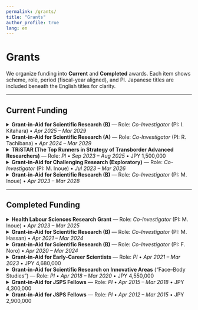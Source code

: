 ```yaml
---
permalink: /grants/
title: "Grants"
author_profile: true
lang: en
---
```


# Grants

We organize funding into **Current** and **Completed** awards. Each item shows scheme, role, period (fiscal-year aligned), and PI. Japanese titles are included beneath the English titles for clarity.

---

## Current Funding

<details>
<summary><strong>Grant-in-Aid for Scientific Research (B)</strong> — Role: <em>Co-Investigator</em> (PI: I. Kitahara) • <em>Apr 2025 – Mar 2029</em></summary>

- **Project (EN):** *Perspective-Shifting Media for Empathic Communication*  
  **プロジェクト（JP）:** 「観点転換鏡：共感を伴うコミュニケーションの実現を目的とした映像メディア」  
- **Funder / Scheme:** JSPS KAKENHI — Scientific Research (B)  
- **Period:** FY2025–FY2028 (Apr 2025–Mar 2029)  
- **Role:** Co-Investigator (PI: I. Kitahara)
</details>

<details>
<summary><strong>Grant-in-Aid for Scientific Research (A)</strong> — Role: <em>Co-Investigator</em> (PI: R. Tachibana) • <em>Apr 2024 – Mar 2029</em></summary>

- **Project (EN):** *Integrative Understanding of Contingency-Based Vocal Learning Mechanisms*  
  **プロジェクト（JP）:** 「随伴性に基づく発声学習メカニズムの統合的理解」  
- **Funder / Scheme:** JSPS KAKENHI — Scientific Research (A)  
- **Period:** FY2024–FY2028 (Apr 2024–Mar 2029)  
- **Role:** Co-Investigator (PI: R. Tachibana)
</details>

<details>
<summary><strong>TRiSTAR (The Top Runners in Strategy of Transborder Advanced Researchers)</strong> — Role: <em>PI</em> • <em>Sep 2023 – Aug 2025</em> • JPY 1,500,000</summary>

- **Project (EN):** *Behavioral Design as a Science of Human–Human Interaction: Toward Developmental Support, Language Learning, and Business Applications*  
  **プロジェクト（JP）:** 「人-人インタラクションの支援科学としての行動デザイン学：発達支援，言語学習，ビジネスへの展開」  
- **Program:** Strategic Professional Development Program for Young Researchers (University of Tsukuba)  
- **Period:** Sep 2023–Aug 2025  
- **Role:** Principal Investigator  
- **Total Amount:** JPY 1,500,000
</details>

<details>
<summary><strong>Grant-in-Aid for Challenging Research (Exploratory)</strong> — Role: <em>Co-Investigator</em> (PI: M. Inoue) • <em>Jul 2023 – Mar 2026</em></summary>

- **Project (EN):** *Internet-Delivered Remote Intervention for Children with Selective Mutism and Their Parents*  
  **プロジェクト（JP）:** 「選択性緘黙症児とその親に対するインターネットによる遠隔課程介入プログラムの開発」  
- **Funder / Scheme:** JSPS KAKENHI — Challenging Research (Exploratory)  
- **Period:** Jul 2023–Mar 2026  
- **Role:** Co-Investigator (PI: M. Inoue)
</details>

<details>
<summary><strong>Grant-in-Aid for Scientific Research (B)</strong> — Role: <em>Co-Investigator</em> (PI: M. Inoue) • <em>Apr 2023 – Mar 2028</em></summary>

- **Project (EN):** *Internet-Based Parent Training Using VR for Parents of Children with Developmental Disabilities*  
  **プロジェクト（JP）:** 「発達障害児の親のためのVR技術を活用したインターネットペアレント・トレーニングの開発」  
- **Funder / Scheme:** JSPS KAKENHI — Scientific Research (B)  
- **Period:** FY2023–FY2027 (Apr 2023–Mar 2028)  
- **Role:** Co-Investigator (PI: M. Inoue)
</details>

---

## Completed Funding

<details>
<summary><strong>Health Labour Sciences Research Grant</strong> — Role: <em>Co-Investigator</em> (PI: M. Inoue) • <em>Apr 2023 – Mar 2025</em></summary>

- **Project (EN):** *Toward Practical Use of an Objective Assessment Package for Severe Challenging Behavior*  
  **プロジェクト（JP）:** 「強度行動障害の客観的なアセスメントパッケージの実用化に向けた研究」  
- **Scheme:** Disability Policy Comprehensive Research Program  
- **Period:** Apr 2023–Mar 2025  
- **Role:** Co-Investigator (PI: M. Inoue)
</details>

<details>
<summary><strong>Grant-in-Aid for Scientific Research (B)</strong> — Role: <em>Co-Investigator</em> (PI: M. Hassan) • <em>Apr 2021 – Mar 2024</em></summary>

- **Project (EN):** *Para-esports: Metrics for Motor/Cognitive Performance and Competitive Interfaces for Amputees*  
- **Funder / Scheme:** JSPS KAKENHI — Scientific Research (B)  
- **Period:** Apr 2021–Mar 2024  
- **Role:** Co-Investigator (PI: M. Hassan)
</details>

<details>
<summary><strong>Grant-in-Aid for Scientific Research (B)</strong> — Role: <em>Co-Investigator</em> (PI: F. Noro) • <em>Apr 2020 – Mar 2024</em></summary>

- **Project (EN):** *Realizing Self-Selection in ASD: Assessing and Expanding “Preference”*  
  **プロジェクト（JP）:** 「自閉スペクトラム症の自己選択の実現 −『好み』の評価と拡大支援プログラムの開発−」  
- **Funder / Scheme:** JSPS KAKENHI — Scientific Research (B)  
- **Period:** Apr 2020–Mar 2024  
- **Role:** Co-Investigator (PI: F. Noro)
</details>

<details>
<summary><strong>Grant-in-Aid for Early-Career Scientists</strong> — Role: <em>PI</em> • <em>Apr 2021 – Mar 2023</em> • JPY 4,680,000</summary>

- **Project (EN):** *Developing a Parent Support Program for Preschoolers via ESM and Testing Longitudinal Effects*  
  **プロジェクト（JP）:** 「経験サンプリング法を用いた未就学児の保護者支援プログラムの開発と縦断的な効果検証」  
- **Funder / Scheme:** JSPS KAKENHI — Early-Career Scientists  
- **Period / Amount:** Apr 2021–Mar 2023 • JPY 4,680,000  
- **Role:** Principal Investigator
</details>

<details>
<summary><strong>Grant-in-Aid for Scientific Research on Innovative Areas</strong> (“Face–Body Studies”) — Role: <em>PI</em> • <em>Apr 2018 – Mar 2020</em> • JPY 4,550,000</summary>

- **Project (EN):** *Face-to-Face Functions and Their Impairments Based on Computational Behavioral Measurement*  
  **プロジェクト（JP）:** 「計算論的行動計測技術に基づく顔と身体表現における物理的対面の機能とその障害の解明」  
- **Funder / Scheme:** JSPS KAKENHI — Innovative Areas (Publicly Offered Research)  
- **Period / Amount:** Apr 2018–Mar 2020 • JPY 4,550,000  
- **Role:** Principal Investigator
</details>

<details>
<summary><strong>Grant-in-Aid for JSPS Fellows</strong> — Role: <em>PI</em> • <em>Apr 2015 – Mar 2018</em> • JPY 4,300,000</summary>

- **Project (EN):** *Early Social Interaction Support for Autistic Toddlers via Quantitative Analysis*  
  **プロジェクト（JP）:** 「自閉症スペクトラム障害幼児における早期対人相互作用の定量解析に基づく発達支援法」  
- **Period / Amount:** Apr 2015–Mar 2018 • JPY 4,300,000  
- **Role:** Principal Investigator
</details>

<details>
<summary><strong>Grant-in-Aid for JSPS Fellows</strong> — Role: <em>PI</em> • <em>Apr 2012 – Mar 2015</em> • JPY 2,900,000</summary>

- **Project (EN):** *Early Developmental Support for Emotion Understanding/Expression in ASD — Neural/Perceptual Plasticity*  
  **プロジェクト（JP）:** 「自閉症児の感情理解／表現への早期発達支援 − 神経・知覚基盤の可塑性」  
- **Period / Amount:** Apr 2012–Mar 2015 • JPY 2,900,000  
- **Role:** Principal Investigator
</details>
